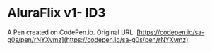 # AluraFlix v1- ID3

A Pen created on CodePen.io. Original URL: [https://codepen.io/sa-g0s/pen/rNYXvmz](https://codepen.io/sa-g0s/pen/rNYXvmz).


